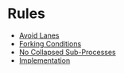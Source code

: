 # Rules

* [Avoid Lanes](./avoid-lanes.md)
* [Forking Conditions](./forking-conditions.md)
* [No Collapsed Sub-Processes](./no-collapsed-sub-processes.md)
* [Implementation](./implementation.md)
